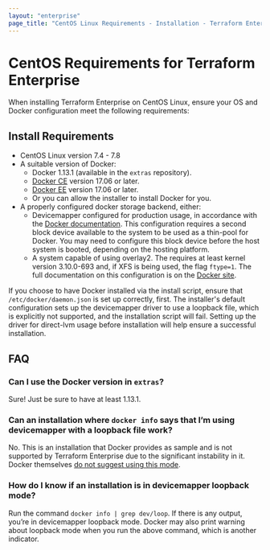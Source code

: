 ```yaml
---
layout: "enterprise"
page_title: "CentOS Linux Requirements - Installation - Terraform Enterprise"
---
```


# CentOS Requirements for Terraform Enterprise

When installing Terraform Enterprise on CentOS Linux, ensure your OS and Docker configuration meet the following requirements:

## Install Requirements

* CentOS Linux version 7.4 - 7.8
* A suitable version of Docker:
   * Docker 1.13.1 (available in the `extras` repository).
   * [Docker CE](https://docs.docker.com/install/linux/docker-ce/centos/) version 17.06 or later.
   * [Docker EE](https://docs.docker.com/install/linux/docker-ee/centos/) version 17.06 or later.
   * Or you can allow the installer to install Docker for you.
* A properly configured docker storage backend, either:
   * Devicemapper configured for production usage, in accordance with the [Docker documentation](https://docs.docker.com/storage/storagedriver/device-mapper-driver/#configure-direct-lvm-mode-for-production). This configuration requires a second block device available to the system to be used as a thin-pool for Docker. You may need to configure this block device before the host system is booted, depending on the hosting platform.
   * A system capable of using overlay2. The requires at least kernel version 3.10.0-693 and, if XFS is being used, the flag `ftype=1`. The full documentation on this configuration is on the [Docker site](https://docs.docker.com/storage/storagedriver/overlayfs-driver/).

If you choose to have Docker installed via the install script, ensure that `/etc/docker/daemon.json` is set up correctly, first.  The installer's default configuration sets up the devicemapper driver to use a loopback file, which is explicitly not supported, and the installation script will fail.  Setting up the driver for direct-lvm usage before installation will help ensure a successful installation.

## FAQ

### Can I use the Docker version in `extras`?

Sure! Just be sure to have at least 1.13.1.

### Can an installation where `docker info` says that I’m using devicemapper with a loopback file work?

No. This is an installation that Docker provides as sample and is not supported by Terraform Enterprise due to the significant instability in it. Docker themselves [do not suggest using this mode](https://docs.docker.com/storage/storagedriver/device-mapper-driver/#configure-loop-lvm-mode-for-testing).

### How do I know if an installation is in devicemapper loopback mode?

Run the command `docker info | grep dev/loop`. If there is any output, you’re in devicemapper loopback mode. Docker may also print warning about loopback mode when you run the above command, which is another indicator.
